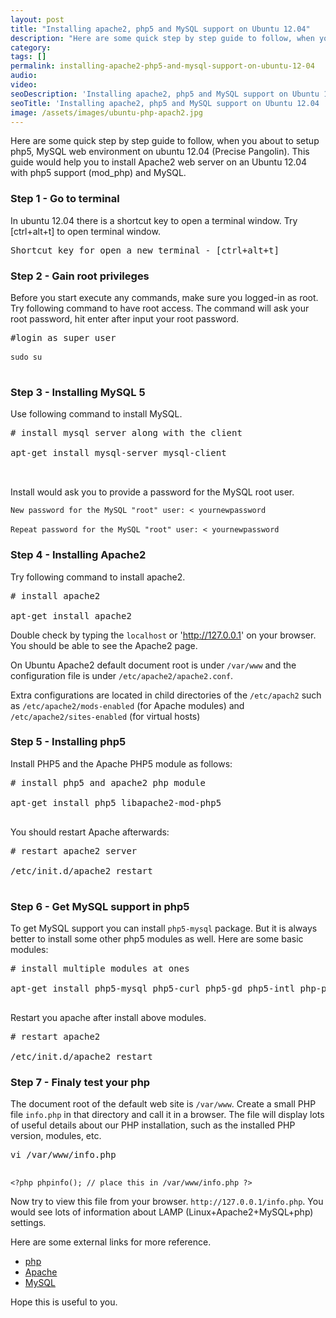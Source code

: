 ```yaml
---
layout: post
title: "Installing apache2, php5 and MySQL support on Ubuntu 12.04"
description: "Here are some quick step by step guide to follow, when you about to setup php5, MySQL web environment on ubuntu 12.04 (Precise Pangolin). This guide would help you to install Apache2 web server on an Ubuntu 12.04 with php5 support (mod_php) and MySQL."
category: 
tags: []
permalink: installing-apache2-php5-and-mysql-support-on-ubuntu-12-04
audio: 
video: 
seoDescription: 'Installing apache2, php5 and MySQL support on Ubuntu 12.04 by Gayan Virajith'
seoTitle: 'Installing apache2, php5 and MySQL support on Ubuntu 12.04 | Gayan Virajith'
image: /assets/images/ubuntu-php-apach2.jpg
---
```


Here are some quick step by step guide to follow, when you about to setup php5, MySQL web environment on ubuntu 12.04
(Precise Pangolin). This guide would help you to install Apache2 web server on an Ubuntu 12.04 with php5
support (mod_php) and MySQL.

### Step 1 - Go to terminal

In ubuntu 12.04 there is a shortcut key to open a terminal window. Try [ctrl+alt+t] to open terminal window.

<pre>
Shortcut key for open a new terminal - [ctrl+alt+t] 
</pre>

### Step 2 - Gain root privileges

Before you start execute any commands, make sure you logged-in as root. Try following command to have root access.
The command will ask your root password, hit enter after input your root password.

<pre class="terminal">
#login as super user<br/>
<code>sudo su</code><br/>
</pre>

### Step 3 - Installing MySQL 5

Use following command to install MySQL. 

<pre class="terminal">
# install mysql server along with the client<br/>
apt-get install mysql-server mysql-client<br/>

</pre>

Install would ask you to provide a password for the MySQL root user. 

`New password for the MySQL "root" user: < yournewpassword`<br/><br/>
`Repeat password for the MySQL "root" user: < yournewpassword`<br/>

### Step 4 - Installing Apache2

Try following command to install apache2.

<pre class="terminal">
# install apache2<br/>
apt-get install apache2
</pre>

Double check by typing the `localhost` or 'http://127.0.0.1' on your browser. You should be able to see the Apache2 page.

On Ubuntu Apache2 default document root is under `/var/www` and the configuration file is
 under `/etc/apache2/apache2.conf`.

Extra configurations are located in child directories of the `/etc/apach2` such as `/etc/apache2/mods-enabled`
 (for Apache modules) and `/etc/apache2/sites-enabled` (for virtual hosts)

### Step 5 - Installing php5

Install PHP5 and the Apache PHP5 module as follows:

<pre class="terminal">
# install php5 and apache2 php module<br/>
apt-get install php5 libapache2-mod-php5<br/>
</pre>

You should restart Apache afterwards:

<pre class="terminal">
# restart apache2 server<br/>
/etc/init.d/apache2 restart<br/>
</pre>

### Step 6 - Get MySQL support in php5

To get MySQL support you can install `php5-mysql` package. But it is always better to install some other php5 modules
as well. Here are some basic modules:

<pre class="terminal">
# install multiple modules at ones<br/>
apt-get install php5-mysql php5-curl php5-gd php5-intl php-pear php5-imagick php5-imap php5-mcrypt php5-memcache php5-ming php5-ps php5-pspell php5-recode php5-snmp php5-sqlite php5-tidy php5-xmlrpc php5-xsl<br/>
</pre>

Restart you apache after install above modules.

<pre class="terminal">
# restart apache2<br/>
/etc/init.d/apache2 restart
</pre>

### Step 7 - Finaly test your php 

The document root of the default web site is `/var/www`. Create a small PHP file `info.php` in that directory
 and call it in a browser. The file will display lots of useful details about our PHP installation, such as the
 installed PHP version, modules, etc.

<pre class="terminal">
vi /var/www/info.php<br/>
</pre>

`<?php phpinfo(); // place this in /var/www/info.php ?>`<br/>

Now try to view this file from your browser. `http://127.0.0.1/info.php`. You would see lots of information about LAMP
(Linux+Apache2+MySQL+php) settings.

Here are some external links for more reference.

 - [php](http://www.php.net/)
 - [Apache](http://httpd.apache.org/)
 - [MySQL](http://www.mysql.com/)

Hope this is useful to you. 
